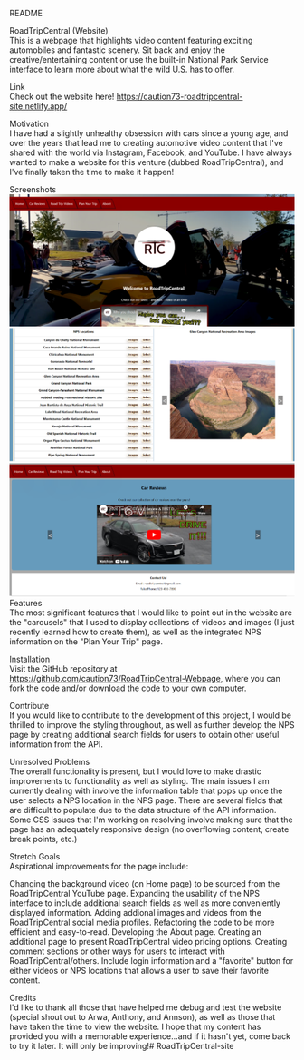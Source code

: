 README

RoadTripCentral (Website)<br>
This is a webpage that highlights video content featuring exciting automobiles and fantastic scenery. Sit back and enjoy the creative/entertaining content or use the built-in National Park Service interface to learn more about what the wild U.S. has to offer.

Link<br>
Check out the website here! https://caution73-roadtripcentral-site.netlify.app/

Motivation<br>
I have had a slightly unhealthy obsession with cars since a young age, and over the years that lead me to creating automotive video content that I've shared with the world via Instagram, Facebook, and YouTube. I have always wanted to make a website for this venture (dubbed RoadTripCentral), and I've finally taken the time to make it happen!

Screenshots<br>
![RoadTripCentralHome--Screenshot](public/RoadTripCentralHome--Screenshot.PNG)
![RoadTripCentralNPS--Screenshot.PNG](public/RoadTripCentralNPS--Screenshot.PNG)
![RoadTripCentralVideoCarousel--Screenshot.PNG](public/RoadTripCentralVideoCarousel--Screenshot.PNG)
<br>
Features<br>
The most significant features that I would like to point out in the website are the "carousels" that I used to display collections of videos and images (I just recently learned how to create them), as well as the integrated NPS information on the "Plan Your Trip" page.

Installation<br>
Visit the GitHub repository at https://github.com/caution73/RoadTripCentral-Webpage, where you can fork the code and/or download the code to your own computer.

Contribute<br>
If you would like to contribute to the development of this project, I would be thrilled to improve the styling throughout, as well as further develop the NPS page by creating additional search fields for users to obtain other useful information from the API.


Unresolved Problems<br>
The overall functionality is present, but I would love to make drastic improvements to functionality as well as styling. The main issues I am currently dealing with involve the information table that pops up once the user selects a NPS location in the NPS page. There are several fields that are difficult to populate due to the data structure of the API information. Some CSS issues that I'm working on resolving involve making sure that the page has an adequately responsive design (no overflowing content, create break points, etc.)

Stretch Goals<br>
Aspirational improvements for the page include:

Changing the background video (on Home page) to be sourced from the RoadTripCentral YouTube page.
Expanding the usability of the NPS interface to include additional search fields as well as more conveniently displayed information.
Adding addional images and videos from the RoadTripCentral social media profiles.
Refactoring the code to be more efficient and easy-to-read.
Developing the About page.
Creating an additional page to present RoadTripCentral video pricing options.
Creating comment sections or other ways for users to interact with RoadTripCentral/others.
Include login information and a "favorite" button for either videos or NPS locations that allows a user to save their favorite content.


Credits<br>
I'd like to thank all those that have helped me debug and test the website (special shout out to Arwa, Anthony, and Annson), as well as those that have taken the time to view the website. I hope that my content has provided you with a memorable experience...and if it hasn't yet, come back to try it later. It will only be improving!# RoadTripCentral-site
